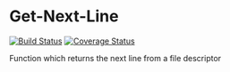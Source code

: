 # Get-Next-Line

[![Build Status](https://travis-ci.com/gothraven/Get-Next-Line.svg?branch=master)](https://travis-ci.com/gothraven/Get-Next-Line)
[![Coverage Status](https://coveralls.io/repos/github/gothraven/Get-Next-Line/badge.svg)](https://coveralls.io/github/gothraven/Get-Next-Line)

Function which returns the next line from a file descriptor

